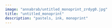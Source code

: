 ```yaml
---
image: "annabrab/untitled_monoprint_zrdyg0.jpg"
title: "untitled_monoprint"
description: "pastels, ink, monoprint"
---
```

